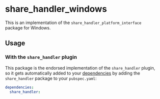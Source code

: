 # share_handler_windows

This is an implementation of the `share_handler_platform_interface` package for Windows.

## Usage

### With the `share_handler` plugin

This package is the endorsed implementation of the `share_handler` plugin, so it gets automatically added to your [dependencies](https://flutter.dev/platform-plugins/) by adding the `share_handler` package to your `pubspec.yaml`:

```yaml
dependencies:
  share_handler: 
```
